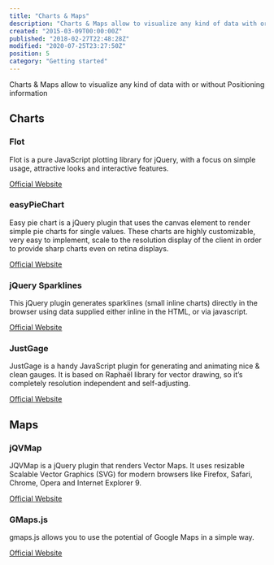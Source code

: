 ```yaml
---
title: "Charts & Maps"
description: "Charts & Maps allow to visualize any kind of data with or without Positioning information."
created: "2015-03-09T00:00:00Z"
published: "2018-02-27T22:48:28Z"
modified: "2020-07-25T23:27:50Z"
position: 5
category: "Getting started"
---
```


<docs-social-warning></docs-social-warning>

Charts & Maps allow to visualize any kind of data with or without Positioning information

## Charts

### Flot

Flot is a pure JavaScript plotting library for jQuery, with a focus on simple usage, attractive looks and interactive features.

[Official Website](https://github.com/flot/flot/)


### easyPieChart

Easy pie chart is a jQuery plugin that uses the canvas element to render simple pie charts for single values. These charts are highly customizable, very easy to implement, scale to the resolution display of the client in order to provide sharp charts even on retina displays.

[Official Website](https://github.com/rendro/easy-pie-chart)


### jQuery Sparklines

This jQuery plugin generates sparklines (small inline charts) directly in the browser using data supplied either inline in the HTML, or via javascript.

[Official Website](https://github.com/gwatts/jquery.sparkline/)


### JustGage

JustGage is a handy JavaScript plugin for generating and animating nice & clean gauges. It is based on Raphaël library for vector drawing, so it’s completely resolution independent and self-adjusting.

[Official Website](https://github.com/toorshia/justgage)


## Maps

### jQVMap

JQVMap is a jQuery plugin that renders Vector Maps. It uses resizable Scalable Vector Graphics (SVG) for modern browsers like Firefox, Safari, Chrome, Opera and Internet Explorer 9.

[Official Website](https://github.com/manifestinteractive/jqvmap)

### GMaps.js

gmaps.js allows you to use the potential of Google Maps in a simple way.

[Official Website](https://github.com/hpneo/gmaps)
